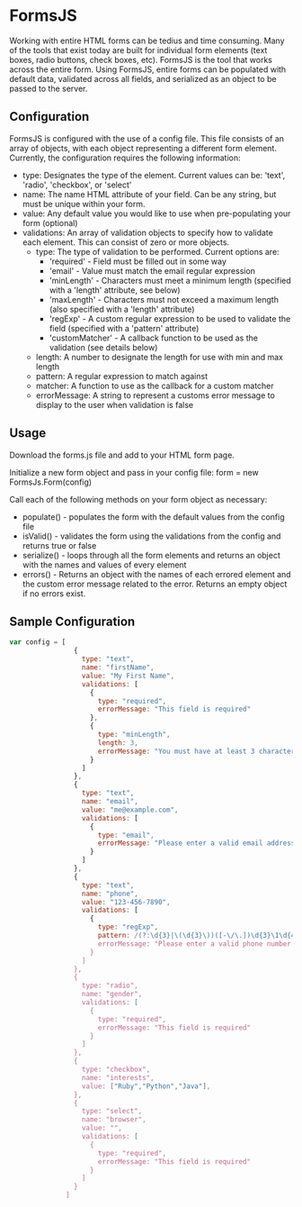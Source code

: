 # FormsJS

Working with entire HTML forms can be tedius and time consuming. Many of the tools that exist today are built for individual form elements (text boxes, radio buttons, check boxes, etc). FormsJS is the tool that works across the entire form. Using FormsJS, entire forms can be populated with default data, validated across all fields, and serialized as an object to be passed to the server. 

## Configuration

FormsJS is configured with the use of a config file. This file consists of an array of objects, with each object representing a different form element. Currently, the configuration requires the following information:

* type: Designates the type of the element. Current values can be: 'text', 'radio', 'checkbox', or 'select'
* name: The name HTML attribute of your field. Can be any string, but must be unique within your form.
* value: Any default value you would like to use when pre-populating your form (optional)
* validations: An array of validation objects to specify how to validate each element. This can consist of zero or more objects.
  * type: The type of validation to be performed. Current options are:
    * 'required' - Field must be filled out in some way
    * 'email' - Value must match the email regular expression
    * 'minLength' - Characters must meet a minimum length (specified with a 'length' attribute, see below)
    * 'maxLength' - Characters must not exceed a maximum length (also specified with a 'length' attribute)
    * 'regExp' - A custom regular expression to be used to validate the field (specified with a 'pattern' attribute)
    * 'customMatcher' - A callback function to be used as the validation (see details below)
  * length: A number to designate the length for use with min and max length
  * pattern: A regular expression to match against
  * matcher: A function to use as the callback for a custom matcher
  * errorMessage: A string to represent a customs error message to display to the user when validation is false

## Usage

Download the forms.js file and add to your HTML form page.

Initialize a new form object and pass in your config file: form = new FormsJs.Form(config)

Call each of the following methods on your form object as necessary:

* populate() - populates the form with the default values from the config file
* isValid() - validates the form using the validations from the config and returns true or false
* serialize() - loops through all the form elements and returns an object with the names and values of every element
* errors() - Returns an object with the names of each errored element and the custom error message related to the error. Returns an empty object if no errors exist.

## Sample Configuration

````javascript
var config = [
                {
                  type: "text",
                  name: "firstName",
                  value: "My First Name",
                  validations: [
                    {
                      type: "required",
                      errorMessage: "This field is required"
                    },
                    {
                      type: "minLength",
                      length: 3,
                      errorMessage: "You must have at least 3 characters"
                    }
                  ]
                },
                {
                  type: "text",
                  name: "email",
                  value: "me@example.com",
                  validations: [
                    {
                      type: "email",
                      errorMessage: "Please enter a valid email address"
                    }
                  ]
                },
                {
                  type: "text",
                  name: "phone",
                  value: "123-456-7890",
                  validations: [
                    {
                      type: "regExp",
                      pattern: /(?:\d{3}|\(\d{3}\))([-\/\.])\d{3}\1\d{4},
                      errorMessage: "Please enter a valid phone number as ###-###-####"
                    }
                  ]
                },
                {
                  type: "radio",
                  name: "gender",
                  validations: [
                    {
                      type: "required",
                      errorMessage: "This field is required"
                    }
                  ]
                },
                {
                  type: "checkbox",
                  name: "interests",
                  value: ["Ruby","Python","Java"],
                },
                {
                  type: "select",
                  name: "browser",
                  value: "",
                  validations: [
                    {
                      type: "required",
                      errorMessage: "This field is required"
                    }
                  ]
                }
              ]
````

